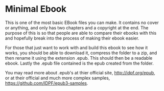 Minimal Ebook
==============

This is one of the most basic EBook files you can make.  It contains no cover or anything, and only has two chapters and a copyright at the end.  The purpose of this is so that people are able to compare their ebooks with this and hopefully break into the process of making their ebook easier.

For those that just want to work with and build this ebook to see how it works, you should be able to download it, compress the folder to a zip, and then rename it using the extension .epub.  This should then be a readable ebook.  Lastly the .epub file contained is the epub created from the folder.

You may read more about .epub's at thier official site, http://idpf.org/epub, or at their official and much more complex samples, https://github.com/IDPF/epub3-samples.
